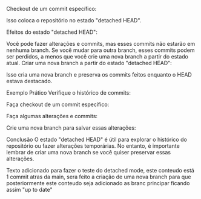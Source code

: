 Checkout de um commit específico:

Isso coloca o repositório no estado "detached HEAD".

Efeitos do estado "detached HEAD":

Você pode fazer alterações e commits, mas esses commits não estarão em nenhuma branch.
Se você mudar para outra branch, esses commits podem ser perdidos, a menos que você crie uma nova branch a partir do estado atual.
Criar uma nova branch a partir do estado "detached HEAD":

Isso cria uma nova branch e preserva os commits feitos enquanto o HEAD estava destacado.

Exemplo Prático
Verifique o histórico de commits:

Faça checkout de um commit específico:

Faça algumas alterações e commits:

Crie uma nova branch para salvar essas alterações:

Conclusão
O estado "detached HEAD" é útil para explorar o histórico do repositório ou fazer alterações temporárias. No entanto, é importante lembrar de criar uma nova branch se você quiser preservar essas alterações.

Texto adicionado para fazer o teste do detached mode, este conteudo está 1 commit atras da main, sera feito a criação de uma nova branch para que posteriormente este conteudo seja adicionado as branc principar ficando assim "up to date"
